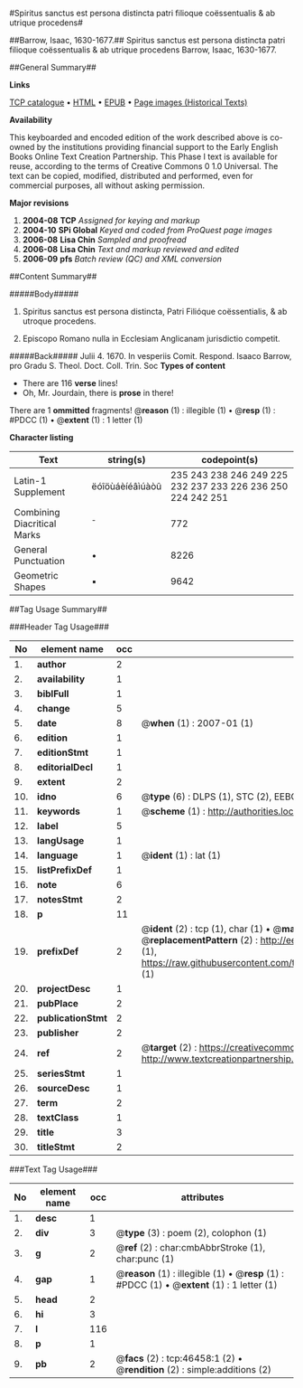 #Spiritus sanctus est persona distincta patri filioque coëssentualis & ab utrique procedens#

##Barrow, Isaac, 1630-1677.##
Spiritus sanctus est persona distincta patri filioque coëssentualis & ab utrique procedens
Barrow, Isaac, 1630-1677.

##General Summary##

**Links**

[TCP catalogue](http://www.ota.ox.ac.uk/tcp/)  • 
[HTML](http://tei.it.ox.ac.uk/tcp/Texts-HTML/free/A31/A31088.html)  • 
[EPUB](http://tei.it.ox.ac.uk/tcp/Texts-EPUB/free/A31/A31088.epub) • 
[Page images (Historical Texts)](https://data.historicaltexts.jisc.ac.uk/view?pubId=eebo-11156822e&pageId=eebo-11156822e-46458-1)

**Availability**

This keyboarded and encoded edition of the
	       work described above is co-owned by the institutions
	       providing financial support to the Early English Books
	       Online Text Creation Partnership. This Phase I text is
	       available for reuse, according to the terms of Creative
	       Commons 0 1.0 Universal. The text can be copied,
	       modified, distributed and performed, even for
	       commercial purposes, all without asking permission.

**Major revisions**

1. __2004-08__ __TCP__ *Assigned for keying and markup*
1. __2004-10__ __SPi Global__ *Keyed and coded from ProQuest page images*
1. __2006-08__ __Lisa Chin__ *Sampled and proofread*
1. __2006-08__ __Lisa Chin__ *Text and markup reviewed and edited*
1. __2006-09__ __pfs__ *Batch review (QC) and XML conversion*

##Content Summary##

#####Body#####

1. Spiritus sanctus est persona distincta, Patri Filióque coëssentialis, & ab utroque procedens.

1. Episcopo Romano nulla in Ecclesiam Anglicanam jurisdictio competit.

#####Back#####
Julii 4. 1670. In vesperiis Comit. Respond. Isaaco Barrow, pro Gradu S. Theol. Doct. Coll. Trin. Soc
**Types of content**

  * There are 116 **verse** lines!
  * Oh, Mr. Jourdain, there is **prose** in there!

There are 1 **ommitted** fragments! 
 @__reason__ (1) : illegible (1)  •  @__resp__ (1) : #PDCC (1)  •  @__extent__ (1) : 1 letter (1)

**Character listing**


|Text|string(s)|codepoint(s)|
|---|---|---|
|Latin-1 Supplement|ëóîöùáèíéâìúàòû|235 243 238 246 249 225 232 237 233 226 236 250 224 242 251|
|Combining             Diacritical Marks|̄|772|
|General Punctuation|•|8226|
|Geometric Shapes|▪|9642|

##Tag Usage Summary##

###Header Tag Usage###

|No|element name|occ|attributes|
|---|---|---|---|
|1.|__author__|2||
|2.|__availability__|1||
|3.|__biblFull__|1||
|4.|__change__|5||
|5.|__date__|8| @__when__ (1) : 2007-01 (1)|
|6.|__edition__|1||
|7.|__editionStmt__|1||
|8.|__editorialDecl__|1||
|9.|__extent__|2||
|10.|__idno__|6| @__type__ (6) : DLPS (1), STC (2), EEBO-CITATION (1), OCLC (1), VID (1)|
|11.|__keywords__|1| @__scheme__ (1) : http://authorities.loc.gov/ (1)|
|12.|__label__|5||
|13.|__langUsage__|1||
|14.|__language__|1| @__ident__ (1) : lat (1)|
|15.|__listPrefixDef__|1||
|16.|__note__|6||
|17.|__notesStmt__|2||
|18.|__p__|11||
|19.|__prefixDef__|2| @__ident__ (2) : tcp (1), char (1)  •  @__matchPattern__ (2) : ([0-9\-]+):([0-9IVX]+) (1), (.+) (1)  •  @__replacementPattern__ (2) : http://eebo.chadwyck.com/downloadtiff?vid=$1&page=$2 (1), https://raw.githubusercontent.com/textcreationpartnership/Texts/master/tcpchars.xml#$1 (1)|
|20.|__projectDesc__|1||
|21.|__pubPlace__|2||
|22.|__publicationStmt__|2||
|23.|__publisher__|2||
|24.|__ref__|2| @__target__ (2) : https://creativecommons.org/publicdomain/zero/1.0/ (1), http://www.textcreationpartnership.org/docs/. (1)|
|25.|__seriesStmt__|1||
|26.|__sourceDesc__|1||
|27.|__term__|2||
|28.|__textClass__|1||
|29.|__title__|3||
|30.|__titleStmt__|2||


###Text Tag Usage###

|No|element name|occ|attributes|
|---|---|---|---|
|1.|__desc__|1||
|2.|__div__|3| @__type__ (3) : poem (2), colophon (1)|
|3.|__g__|2| @__ref__ (2) : char:cmbAbbrStroke (1), char:punc (1)|
|4.|__gap__|1| @__reason__ (1) : illegible (1)  •  @__resp__ (1) : #PDCC (1)  •  @__extent__ (1) : 1 letter (1)|
|5.|__head__|2||
|6.|__hi__|3||
|7.|__l__|116||
|8.|__p__|1||
|9.|__pb__|2| @__facs__ (2) : tcp:46458:1 (2)  •  @__rendition__ (2) : simple:additions (2)|
